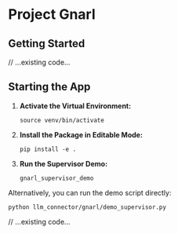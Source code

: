 # Project Gnarl

## Getting Started

// ...existing code...

## Starting the App

1. **Activate the Virtual Environment:**

    ```shell
    source venv/bin/activate
    ```

2. **Install the Package in Editable Mode:**

    ```shell
    pip install -e .
    ```

3. **Run the Supervisor Demo:**

    ```shell
    gnarl_supervisor_demo
    ```

Alternatively, you can run the demo script directly:

```shell
python llm_connector/gnarl/demo_supervisor.py
```

// ...existing code...
